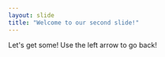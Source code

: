 ```yaml
---
layout: slide
title: "Welcome to our second slide!"
---
```

Let's get some!
Use the left arrow to go back!
